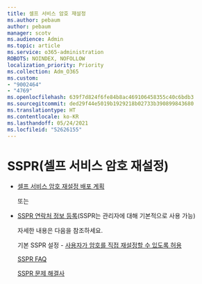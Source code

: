 ```yaml
---
title: 셀프 서비스 암호 재설정
ms.author: pebaum
author: pebaum
manager: scotv
ms.audience: Admin
ms.topic: article
ms.service: o365-administration
ROBOTS: NOINDEX, NOFOLLOW
localization_priority: Priority
ms.collection: Adm_O365
ms.custom:
- "9002464"
- "4769"
ms.openlocfilehash: 639f7d824f6fe84b8ac469106458355c40c6bdb3
ms.sourcegitcommit: ded29f44e5019b1929218b02733b390899843680
ms.translationtype: HT
ms.contentlocale: ko-KR
ms.lasthandoff: 05/24/2021
ms.locfileid: "52626155"
---
```

# <a name="self-service-password-reset-sspr"></a>SSPR(셀프 서비스 암호 재설정)

- [셀프 서비스 암호 재설정 배포 계획](https://go.microsoft.com/fwlink/?linkid=2142944)  

    또는
- [SSPR 연락처 정보 등록](https://mysignins.microsoft.com/security-info)(SSPR는 관리자에 대해 기본적으로 사용 가능)

    자세한 내용은 다음을 참조하세요.

    기본 SSPR 설정 - [사용자가 암호를 직접 재설정할 수 있도록 허용](/microsoft-365/admin/add-users/let-users-reset-passwords)

    [SSPR FAQ](/azure/active-directory/authentication/active-directory-passwords-faq)

    [SSPR 문제 해결사](/azure/active-directory/authentication/active-directory-passwords-troubleshoot)
